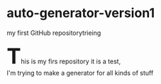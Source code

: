 # auto-generator-version1
my first GitHub repositorytrieing
<p><b><font size=13> T</font></b>his is my firs repository it is a test,<br>
  I'm  trying to make a generator for all kinds of stuff</p>
